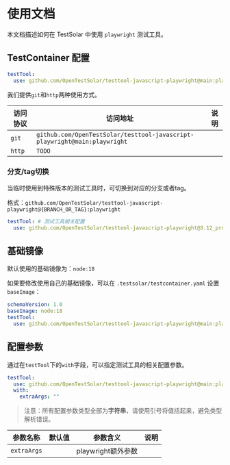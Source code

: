 # 使用文档

本文档描述如何在 TestSolar 中使用 `playwright` 测试工具。

## TestContainer 配置

```yaml
testTool:
  use: github.com/OpenTestSolar/testtool-javascript-playwright@main:playwright
```

我们提供`git`和`http`两种使用方式。

| **访问协议** | **访问地址**                                                                                      | **说明** |
| ------------ | ------------------------------------------------------------------------------------------------- | -------- |
| `git`        | `github.com/OpenTestSolar/testtool-javascript-playwright@main:playwright`                                     |          |
| `http`       | `TODO` |          |

### 分支/tag切换

当临时使用到特殊版本的测试工具时，可切换到对应的分支或者tag。

格式：`github.com/OpenTestSolar/testtool-javascript-playwright@{BRANCH_OR_TAG}:playwright`

```yaml
testTool: # 测试工具相关配置
  use: github.com/OpenTestSolar/testtool-javascript-playwright@3.12_promote:playwright
```

## 基础镜像

默认使用的基础镜像为：`node:18`

如果要修改使用自己的基础镜像，可以在 `.testsolar/testcontainer.yaml` 设置 `baseImage`：

```yaml
schemaVersion: 1.0
baseImage: node:18
testTool:
  use: github.com/OpenTestSolar/testtool-javascript-playwright@main:playwright
```

## 配置参数

通过在`testTool`下的`with`字段，可以指定测试工具的相关配置参数。

```yaml
testTool:
  use: github.com/OpenTestSolar/testtool-javascript-playwright@main:playwright
  with:
    extraArgs: ""
```

> 注意：所有配置参数类型全部为**字符串**，请使用引号将值括起来，避免类型解析错误。

| **参数名称** | **默认值** | **参数含义**       | **说明** |
| ------------ | ---------- | ------------------ | -------- |
| `extraArgs`  |            | playwright额外参数 |          |
